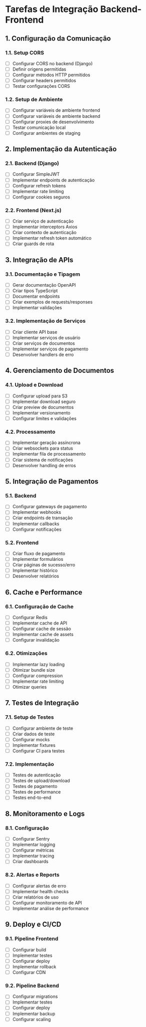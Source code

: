 # Tarefas de Integração Backend-Frontend

## 1. Configuração da Comunicação

### 1.1. Setup CORS
- [ ] Configurar CORS no backend (Django)
- [ ] Definir origens permitidas
- [ ] Configurar métodos HTTP permitidos
- [ ] Configurar headers permitidos
- [ ] Testar configurações CORS

### 1.2. Setup de Ambiente
- [ ] Configurar variáveis de ambiente frontend
- [ ] Configurar variáveis de ambiente backend
- [ ] Configurar proxies de desenvolvimento
- [ ] Testar comunicação local
- [ ] Configurar ambientes de staging

## 2. Implementação da Autenticação

### 2.1. Backend (Django)
- [ ] Configurar SimpleJWT
- [ ] Implementar endpoints de autenticação
- [ ] Configurar refresh tokens
- [ ] Implementar rate limiting
- [ ] Configurar cookies seguros

### 2.2. Frontend (Next.js)
- [ ] Criar serviço de autenticação
- [ ] Implementar interceptors Axios
- [ ] Criar contexto de autenticação
- [ ] Implementar refresh token automático
- [ ] Criar guards de rota

## 3. Integração de APIs

### 3.1. Documentação e Tipagem
- [ ] Gerar documentação OpenAPI
- [ ] Criar tipos TypeScript
- [ ] Documentar endpoints
- [ ] Criar exemplos de requests/responses
- [ ] Implementar validações

### 3.2. Implementação de Serviços
- [ ] Criar cliente API base
- [ ] Implementar serviços de usuário
- [ ] Criar serviços de documentos
- [ ] Implementar serviços de pagamento
- [ ] Desenvolver handlers de erro

## 4. Gerenciamento de Documentos

### 4.1. Upload e Download
- [ ] Configurar upload para S3
- [ ] Implementar download seguro
- [ ] Criar preview de documentos
- [ ] Implementar versionamento
- [ ] Configurar limites e validações

### 4.2. Processamento
- [ ] Implementar geração assíncrona
- [ ] Criar websockets para status
- [ ] Implementar fila de processamento
- [ ] Criar sistema de notificações
- [ ] Desenvolver handling de erros

## 5. Integração de Pagamentos

### 5.1. Backend
- [ ] Configurar gateways de pagamento
- [ ] Implementar webhooks
- [ ] Criar endpoints de transação
- [ ] Implementar callbacks
- [ ] Configurar notificações

### 5.2. Frontend
- [ ] Criar fluxo de pagamento
- [ ] Implementar formulários
- [ ] Criar páginas de sucesso/erro
- [ ] Implementar histórico
- [ ] Desenvolver relatórios

## 6. Cache e Performance

### 6.1. Configuração de Cache
- [ ] Configurar Redis
- [ ] Implementar cache de API
- [ ] Configurar cache de sessão
- [ ] Implementar cache de assets
- [ ] Configurar invalidação

### 6.2. Otimizações
- [ ] Implementar lazy loading
- [ ] Otimizar bundle size
- [ ] Configurar compression
- [ ] Implementar rate limiting
- [ ] Otimizar queries

## 7. Testes de Integração

### 7.1. Setup de Testes
- [ ] Configurar ambiente de teste
- [ ] Criar dados de teste
- [ ] Configurar mocks
- [ ] Implementar fixtures
- [ ] Configurar CI para testes

### 7.2. Implementação
- [ ] Testes de autenticação
- [ ] Testes de upload/download
- [ ] Testes de pagamento
- [ ] Testes de performance
- [ ] Testes end-to-end

## 8. Monitoramento e Logs

### 8.1. Configuração
- [ ] Configurar Sentry
- [ ] Implementar logging
- [ ] Configurar métricas
- [ ] Implementar tracing
- [ ] Criar dashboards

### 8.2. Alertas e Reports
- [ ] Configurar alertas de erro
- [ ] Implementar health checks
- [ ] Criar relatórios de uso
- [ ] Configurar monitoramento de API
- [ ] Implementar análise de performance

## 9. Deploy e CI/CD

### 9.1. Pipeline Frontend
- [ ] Configurar build
- [ ] Implementar testes
- [ ] Configurar deploy
- [ ] Implementar rollback
- [ ] Configurar CDN

### 9.2. Pipeline Backend
- [ ] Configurar migrations
- [ ] Implementar testes
- [ ] Configurar deploy
- [ ] Implementar backup
- [ ] Configurar scaling